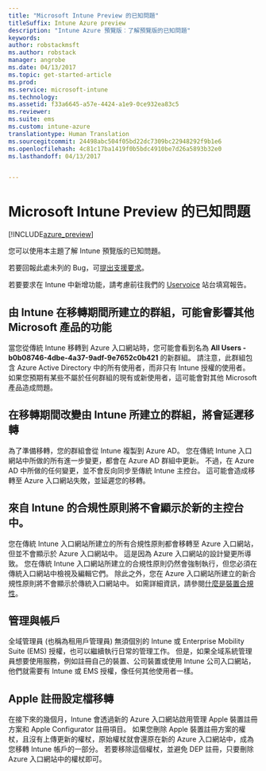 ```yaml
---
title: "Microsoft Intune Preview 的已知問題"
titleSuffix: Intune Azure preview
description: "Intune Azure 預覽版︰了解預覽版的已知問題"
keywords: 
author: robstackmsft
ms.author: robstack
manager: angrobe
ms.date: 04/13/2017
ms.topic: get-started-article
ms.prod: 
ms.service: microsoft-intune
ms.technology: 
ms.assetid: f33a6645-a57e-4424-a1e9-0ce932ea83c5
ms.reviewer: 
ms.suite: ems
ms.custom: intune-azure
translationtype: Human Translation
ms.sourcegitcommit: 24498abc504f05bd22dc7309bc22948292f9b1e6
ms.openlocfilehash: 4c81c17ba1419f0b5bdc4910be7d26a5893b32e0
ms.lasthandoff: 04/13/2017


---
```


# <a name="known-issues-in-the-microsoft-intune-preview"></a>Microsoft Intune Preview 的已知問題


[!INCLUDE[azure_preview](../includes/azure_preview.md)]


您可以使用本主題了解 Intune 預覽版的已知問題。

若要回報此處未列的 Bug，可[提出支援要求](https://docs.microsoft.com/intune/troubleshoot/how-to-get-support-for-microsoft-intune)。

若要要求在 Intune 中新增功能，請考慮前往我們的 [Uservoice](https://microsoftintune.uservoice.com/forums/291681-ideas/category/189016-azure-admin-console) 站台填寫報告。

## <a name="groups-created-by-intune-during-migration-might-affect-functionality-of-other-microsoft-products"></a>由 Intune 在移轉期間所建立的群組，可能會影響其他 Microsoft 產品的功能

當您從傳統 Intune 移轉到 Azure 入口網站時，您可能會看到名為 **All Users - b0b08746-4dbe-4a37-9adf-9e7652c0b421** 的新群組。 請注意，此群組包含 Azure Active Directory 中的所有使用者，而非只有 Intune 授權的使用者。 如果您預期有某些不屬於任何群組的現有或新使用者，這可能會對其他 Microsoft 產品造成問題。

## <a name="altering-groups-created-by-intune-during-migration-will-delay-migration"></a>在移轉期間改變由 Intune 所建立的群組，將會延遲移轉

為了準備移轉，您的群組會從 Intune 複製到 Azure AD。 您在傳統 Intune 入口網站中所做的所有進一步變更，都會在 Azure AD 群組中更新。 不過，在 Azure AD 中所做的任何變更，並不會反向同步至傳統 Intune 主控台。 這可能會造成移轉至 Azure 入口網站失敗，並延遲您的移轉。

## <a name="compliance-policies-from-intune-will-not-show-up-in-new-console"></a>來自 Intune 的合規性原則將不會顯示於新的主控台中。 

您在傳統 Intune 入口網站所建立的所有合規性原則都會移轉至 Azure 入口網站，但並不會顯示於 Azure 入口網站中。 這是因為 Azure 入口網站的設計變更所導致。 您在傳統 Intune 入口網站所建立的合規性原則仍然會強制執行，但您必須在傳統入口網站中檢視及編輯它們。
除此之外，您在 Azure 入口網站所建立的新合規性原則將不會顯示於傳統入口網站中。
如需詳細資訊，請參閱[什麼是裝置合規性](https://docs.microsoft.com/intune-azure/set-device-compliance/what-is-device-compliance)。




## <a name="administration-and-accounts"></a>管理與帳戶

全域管理員 (也稱為租用戶管理員) 無須個別的 Intune 或 Enterprise Mobility Suite (EMS) 授權，也可以繼續執行日常的管理工作。 但是，如果全域系統管理員想要使用服務，例如註冊自己的裝置、公司裝置或使用 Intune 公司入口網站，他們就需要有 Intune 或 EMS 授權，像任何其他使用者一樣。

## <a name="apple-enrollment-profile-migration"></a>Apple 註冊設定檔移轉
在接下來的幾個月，Intune 會透過新的 Azure 入口網站啟用管理 Apple 裝置註冊方案和 Apple Configurator 註冊項目。 如果您刪除 Apple 裝置註冊方案的權杖，且沒有上傳更新的權杖，原始權杖就會還原在新的 Azure 入口網站中，成為您移轉 Intune 帳戶的一部分。 若要移除這個權杖，並避免 DEP 註冊，只要刪除 Azure 入口網站中的權杖即可。 

